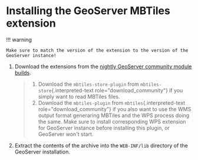 # Installing the GeoServer MBTiles extension

!!! warning

    Make sure to match the version of the extension to the version of the GeoServer instance!

1.  Download the extensions from the [nightly GeoServer community module builds](https://build.geoserver.org/geoserver/main/community-latest/).

    > 1.  Download the `mbtiles-store-plugin` from `mbtiles-store`{.interpreted-text role="download_community"} if you simply want to read MBTiles files.
    > 2.  Download the `mbtiles-plugin` from `mbtiles`{.interpreted-text role="download_community"} if you also want to use the WMS output format generaring MBTiles and the WPS process doing the same. Make sure to install corresponding WPS extension for GeoServer instance before installing this plugin, or GeoServer won't start.

2.  Extract the contents of the archive into the `WEB-INF/lib` directory of the GeoServer installation.
